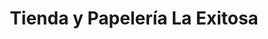 ---
title: "Tienda y Papelería La Exitosa"
url: /quetzaltenango/tienda-y-papeleria-la-exitosa/
shop: general
---